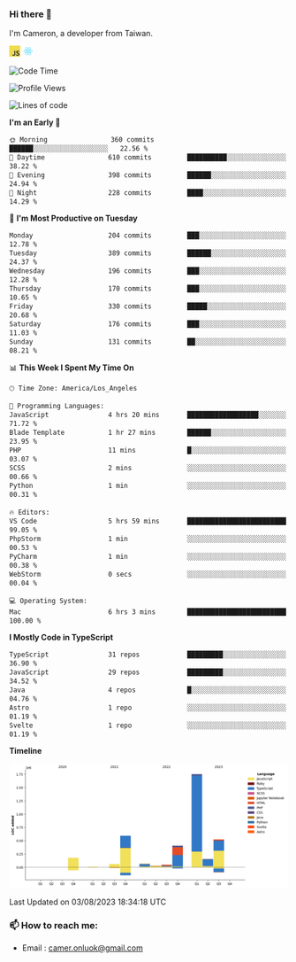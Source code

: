 ### Hi there 👋

I'm Cameron, a developer from Taiwan.


<code><img height="20" src="https://raw.githubusercontent.com/github/explore/80688e429a7d4ef2fca1e82350fe8e3517d3494d/topics/javascript/javascript.png"></code>
<code><img height="20" src="https://raw.githubusercontent.com/github/explore/80688e429a7d4ef2fca1e82350fe8e3517d3494d/topics/react/react.png"></code>



<!--START_SECTION:waka-->
![Code Time](http://img.shields.io/badge/Code%20Time-1%2C002%20hrs%2024%20mins-blue)

![Profile Views](http://img.shields.io/badge/Profile%20Views-0-blue)

![Lines of code](https://img.shields.io/badge/From%20Hello%20World%20I%27ve%20Written-3.8%20million%20lines%20of%20code-blue)

**I'm an Early 🐤** 

```text
🌞 Morning                360 commits         ██████░░░░░░░░░░░░░░░░░░░   22.56 % 
🌆 Daytime                610 commits         ██████████░░░░░░░░░░░░░░░   38.22 % 
🌃 Evening                398 commits         ██████░░░░░░░░░░░░░░░░░░░   24.94 % 
🌙 Night                  228 commits         ████░░░░░░░░░░░░░░░░░░░░░   14.29 % 
```
📅 **I'm Most Productive on Tuesday** 

```text
Monday                   204 commits         ███░░░░░░░░░░░░░░░░░░░░░░   12.78 % 
Tuesday                  389 commits         ██████░░░░░░░░░░░░░░░░░░░   24.37 % 
Wednesday                196 commits         ███░░░░░░░░░░░░░░░░░░░░░░   12.28 % 
Thursday                 170 commits         ███░░░░░░░░░░░░░░░░░░░░░░   10.65 % 
Friday                   330 commits         █████░░░░░░░░░░░░░░░░░░░░   20.68 % 
Saturday                 176 commits         ███░░░░░░░░░░░░░░░░░░░░░░   11.03 % 
Sunday                   131 commits         ██░░░░░░░░░░░░░░░░░░░░░░░   08.21 % 
```


📊 **This Week I Spent My Time On** 

```text
🕑︎ Time Zone: America/Los_Angeles

💬 Programming Languages: 
JavaScript               4 hrs 20 mins       ██████████████████░░░░░░░   71.72 % 
Blade Template           1 hr 27 mins        ██████░░░░░░░░░░░░░░░░░░░   23.95 % 
PHP                      11 mins             █░░░░░░░░░░░░░░░░░░░░░░░░   03.07 % 
SCSS                     2 mins              ░░░░░░░░░░░░░░░░░░░░░░░░░   00.66 % 
Python                   1 min               ░░░░░░░░░░░░░░░░░░░░░░░░░   00.31 % 

🔥 Editors: 
VS Code                  5 hrs 59 mins       █████████████████████████   99.05 % 
PhpStorm                 1 min               ░░░░░░░░░░░░░░░░░░░░░░░░░   00.53 % 
PyCharm                  1 min               ░░░░░░░░░░░░░░░░░░░░░░░░░   00.38 % 
WebStorm                 0 secs              ░░░░░░░░░░░░░░░░░░░░░░░░░   00.04 % 

💻 Operating System: 
Mac                      6 hrs 3 mins        █████████████████████████   100.00 % 
```

**I Mostly Code in TypeScript** 

```text
TypeScript               31 repos            █████████░░░░░░░░░░░░░░░░   36.90 % 
JavaScript               29 repos            █████████░░░░░░░░░░░░░░░░   34.52 % 
Java                     4 repos             █░░░░░░░░░░░░░░░░░░░░░░░░   04.76 % 
Astro                    1 repo              ░░░░░░░░░░░░░░░░░░░░░░░░░   01.19 % 
Svelte                   1 repo              ░░░░░░░░░░░░░░░░░░░░░░░░░   01.19 % 
```



**Timeline**

![Lines of Code chart](https://raw.githubusercontent.com/camer0nluo/camer0nluo/main/assets/bar_graph.png)


 Last Updated on 03/08/2023 18:34:18 UTC
<!--END_SECTION:waka-->

### 📫 How to reach me:
- Email : camer.onluok@gmail.com

